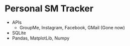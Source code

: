# Personal SM Tracker
- APIs
  - GroupMe, Instagram, Facebook, GMail (Gone now)
- SQLite
- Pandas, MatplotLib, Numpy
